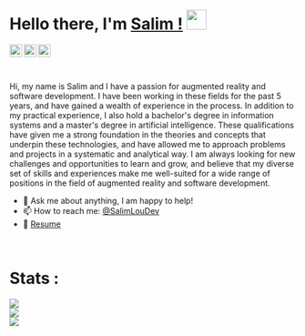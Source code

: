 # Hello there, I'm [Salim !](https://SalimLouDev.github.io)  <img src="https://media.giphy.com/media/hvRJCLFzcasrR4ia7z/giphy.gif" width="35px">

<a href="https://www.linkedin.com/in/salimloudev/">
  <img align="left" alt="Salim's LinkedIN" width="22px" src="https://raw.githubusercontent.com/peterthehan/peterthehan/master/assets/linkedin.svg" />
</a>

<a href="https://www.facebook.com/salimloudev/">
  <img align="left" alt="Salim's Facebook" width="22px" src="https://upload.wikimedia.org/wikipedia/en/0/04/Facebook_f_logo_%282021%29.svg" />
  
</a>
<a href="https://www.instagram.com/salimloudev/">
  <img align="left" alt="Salim's Facebook" width="22px" src="https://seeklogo.com/images/I/instagram-new-2016-logo-D9D42A0AD4-seeklogo.com.png" />
</a>

<br />
<br />
<br />



Hi, my name is Salim and I have a passion for augmented reality and software development. I have been working in these fields for the past 5 years, and have gained a wealth of experience in the process. In addition to my practical experience, I also hold a bachelor's degree in information systems and a master's degree in artificial intelligence. These qualifications have given me a strong foundation in the theories and concepts that underpin these technologies, and have allowed me to approach problems and projects in a systematic and analytical way. I am always looking for new challenges and opportunities to learn and grow, and believe that my diverse set of skills and experiences make me well-suited for a wide range of positions in the field of augmented reality and software development.

- 💬 Ask me about anything, I am happy to help!
- 📫 How to reach me: [@SalimLouDev](https://www.linkedin.com/in/salimloudev/)
- 📝 [Resume](https://drive.google.com/file/d/1QZ1dYt5PtK5vu10BSAfuckuxo_bR0KGy/view?usp=share_link)
<br /> 

# Stats :

<img src="https://wakatime.com/share/@SalimLouDev/abde8466-b775-428f-b554-98144bf1d250.svg"></img>
<br>
<img src="https://wakatime.com/share/@SalimLouDev/d620071f-6cb4-4f55-a38b-df2592d02c7c.svg"></img>
<br>
<img src="https://wakatime.com/share/@SalimLouDev/7a75861f-78f2-44de-9a8c-dca5389e3491.svg"></img>
